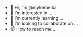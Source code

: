- 👋 Hi, I’m @myloebeitia
- 👀 I’m interested in ...
- 🌱 I’m currently learning ...
- 💞️ I’m looking to collaborate on ...
- 📫 How to reach me ...

<!---
myloebeitia/myloebeitia is a ✨ special ✨ repository because its `README.md` (this file) appears on your GitHub profile.
You can click the Preview link to take a look at your changes.
--->
